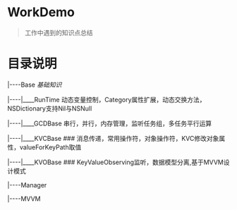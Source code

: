 # WorkDemo
> 工作中遇到的知识点总结

# 目录说明

|----Base  *基础知识*

|----|____RunTime 动态变量控制，Category属性扩展，动态交换方法，NSDictionary支持Nil与NSNull

|----|____GCDBase  串行，并行，内存管理，监听任务组，多任务平行运算

|----|____KVCBase ### 消息传递，常用操作符，对象操作符，KVC修改对象属性，valueForKeyPath取值

|----|____KVOBase ### KeyValueObserving监听，数据模型分离,基于MVVM设计模式

|----Manager

|----MVVM

